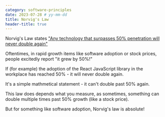 ```yaml
---
category: software-principles
date: 2023-07-28 # yy-mm-dd
title: Norvig's Law
header-title: true
---
```


Norvig's Law states ["Any technology that surpasses 50% penetration will never double again"](https://norvig.com/norvigs-law.html)

Oftentimes, in rapid growth items like software adoption or stock prices, people excitedly report "it grew by 50%!"

If (for example) the adoption of the React JavaScript library in the workplace has reached 50% - it will never double again.

It's a simple mathmetical statement - it can't double past 50% again.

This law does depends what you measure, as sometimes, something can double multiple times past 50% growth (like a stock price).

But for something like software adoption, Norvig's law is absolute!